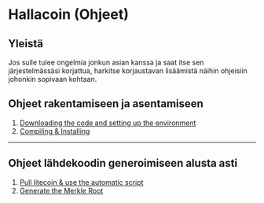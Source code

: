 # Hallacoin (Ohjeet)

## Yleistä
Jos sulle tulee ongelmia jonkun asian kanssa ja saat itse sen järjestelmässäsi korjattua, harkitse korjaustavan lisäämistä näihin ohjeisiin johonkin sopivaan kohtaan.

## Ohjeet rakentamiseen ja asentamiseen
1. [Downloading the code and setting up the environment](/docs/setup.md)
2. [Compiling & Installing](/docs/build.md)

---

## Ohjeet lähdekoodin generoimiseen alusta asti
1. [Pull litecoin & use the automatic script](/docs/generate.md)
2. [Generate the Merkle Root](/docs/MerkleRoot.md)
